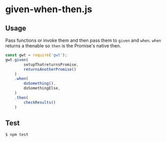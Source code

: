 # given-when-then.js


## Usage
Pass functions or invoke them and then pass them to `given` and `when`. `when` returns a thenable so `then` is the Promise's native then.
```javascript
const gwt = require('gwt');
gwt.given(
        setupThatreturnsPromise,
        returnsAnotherPromise()
    )
    .when(
        doSomething(),
        doSomethingElse,
    )
    .then(
        checkResults()
    )
```

## Test
```bash
$ npm test
```
